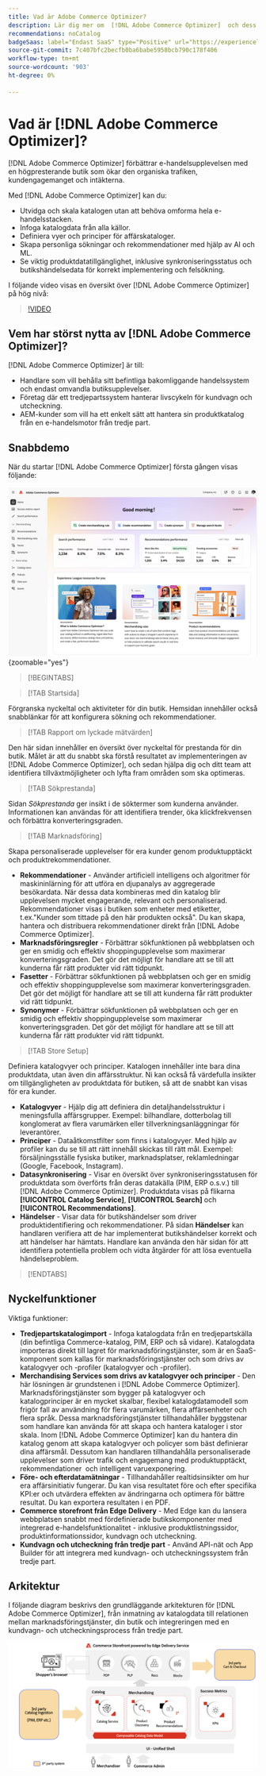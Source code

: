 ```yaml
---
title: Vad är Adobe Commerce Optimizer?
description: Lär dig mer om  [!DNL Adobe Commerce Optimizer]  och dess huvudfunktioner.
recommendations: noCatalog
badgeSaas: label="Endast SaaS" type="Positive" url="https://experienceleague.adobe.com/sv/docs/commerce/user-guides/product-solutions" tooltip="Gäller endast Adobe Commerce as a Cloud Service- och Adobe Commerce Optimizer-projekt (SaaS-infrastruktur som hanteras av Adobe)."
source-git-commit: 7c407bfc2becfb0ba6babe5958bcb790c178f406
workflow-type: tm+mt
source-wordcount: '903'
ht-degree: 0%

---
```


# Vad är [!DNL Adobe Commerce Optimizer]?

[!DNL Adobe Commerce Optimizer] förbättrar e-handelsupplevelsen med en högpresterande butik som ökar den organiska trafiken, kundengagemanget och intäkterna.

Med [!DNL Adobe Commerce Optimizer] kan du:

- Utvidga och skala katalogen utan att behöva omforma hela e-handelsstacken.
- Infoga katalogdata från alla källor.
- Definiera vyer och principer för affärskataloger.
- Skapa personliga sökningar och rekommendationer med hjälp av AI och ML.
- Se viktig produktdatatillgänglighet, inklusive synkroniseringsstatus och butikshändelsedata för korrekt implementering och felsökning.

I följande video visas en översikt över [!DNL Adobe Commerce Optimizer] på hög nivå:

>[!VIDEO](https://video.tv.adobe.com/v/3450226)

## Vem har störst nytta av [!DNL Adobe Commerce Optimizer]?

[!DNL Adobe Commerce Optimizer] är till:

- Handlare som vill behålla sitt befintliga bakomliggande handelssystem och endast omvandla butiksupplevelser.
- Företag där ett tredjepartssystem hanterar livscykeln för kundvagn och utcheckning.
- AEM-kunder som vill ha ett enkelt sätt att hantera sin produktkatalog från en e-handelsmotor från tredje part.

## Snabbdemo

När du startar [!DNL Adobe Commerce Optimizer] första gången visas följande:

![[!DNL Adobe Commerce Optimizer]-gränssnitt](./assets/user-interface.png){zoomable="yes"}

>[!BEGINTABS]

>[!TAB Startsida]

Förgranska nyckeltal och aktiviteter för din butik. Hemsidan innehåller också snabblänkar för att konfigurera sökning och rekommendationer.

>[!TAB Rapport om lyckade mätvärden]

Den här sidan innehåller en översikt över nyckeltal för prestanda för din butik. Målet är att du snabbt ska förstå resultatet av implementeringen av [!DNL Adobe Commerce Optimizer], och sedan hjälpa dig och ditt team att identifiera tillväxtmöjligheter och lyfta fram områden som ska optimeras.

>[!TAB Sökprestanda]

Sidan *Sökprestanda* ger insikt i de söktermer som kunderna använder. Informationen kan användas för att identifiera trender, öka klickfrekvensen och förbättra konverteringsgraden.

>[!TAB Marknadsföring]

Skapa personaliserade upplevelser för era kunder genom produktupptäckt och produktrekommendationer.

- **Rekommendationer** - Använder artificiell intelligens och algoritmer för maskininlärning för att utföra en djupanalys av aggregerade besökardata. När dessa data kombineras med din katalog blir upplevelsen mycket engagerande, relevant och personaliserad. Rekommendationer visas i butiken som enheter med etiketter, t.ex.&quot;Kunder som tittade på den här produkten också&quot;. Du kan skapa, hantera och distribuera rekommendationer direkt från [!DNL Adobe Commerce Optimizer].
- **Marknadsföringsregler** - Förbättrar sökfunktionen på webbplatsen och ger en smidig och effektiv shoppingupplevelse som maximerar konverteringsgraden. Det gör det möjligt för handlare att se till att kunderna får rätt produkter vid rätt tidpunkt.
- **Fasetter** - Förbättrar sökfunktionen på webbplatsen och ger en smidig och effektiv shoppingupplevelse som maximerar konverteringsgraden. Det gör det möjligt för handlare att se till att kunderna får rätt produkter vid rätt tidpunkt.
- **Synonymer** - Förbättrar sökfunktionen på webbplatsen och ger en smidig och effektiv shoppingupplevelse som maximerar konverteringsgraden. Det gör det möjligt för handlare att se till att kunderna får rätt produkter vid rätt tidpunkt.

>[!TAB Store Setup]

Definiera katalogvyer och principer. Katalogen innehåller inte bara dina produktdata, utan även din affärsstruktur. Ni kan också få värdefulla insikter om tillgängligheten av produktdata för butiken, så att de snabbt kan visas för era kunder.

- **Katalogvyer** - Hjälp dig att definiera din detaljhandelsstruktur i meningsfulla affärsgrupper. Exempel: bilhandlare, dotterbolag till konglomerat av flera varumärken eller tillverkningsanläggningar för leverantörer.
- **Principer** - Dataåtkomstfilter som finns i katalogvyer. Med hjälp av profiler kan du se till att rätt innehåll skickas till rätt mål. Exempel: försäljningsställe fysiska butiker, marknadsplatser, reklamledningar (Google, Facebook, Instagram).
- **Datasynkronisering** - Visar en översikt över synkroniseringsstatusen för produktdata som överförts från deras datakälla (PIM, ERP o.s.v.) till [!DNL Adobe Commerce Optimizer]. Produktdata visas på flikarna **[!UICONTROL Catalog Service]**, **[!UICONTROL Search]** och **[!UICONTROL Recommendations]**.
- **Händelser** - Visar data för butikshändelser som driver produktidentifiering och rekommendationer. På sidan **Händelser** kan handlaren verifiera att de har implementerat butikshändelser korrekt och att händelser har hämtats. Handlare kan använda den här sidan för att identifiera potentiella problem och vidta åtgärder för att lösa eventuella händelseproblem.

>[!ENDTABS]

## Nyckelfunktioner

Viktiga funktioner:

- **Tredjepartskatalogimport** - Infoga katalogdata från en tredjepartskälla (din befintliga Commerce-katalog, PIM, ERP och så vidare). Katalogdata importeras direkt till lagret för marknadsföringstjänster, som är en SaaS-komponent som kallas för marknadsföringstjänster och som drivs av katalogvyer och -profiler (katalogvyer och -profiler).
- **Merchandising Services som drivs av katalogvyer och principer** - Den här lösningen är grundstenen i [!DNL Adobe Commerce Optimizer]. Marknadsföringstjänster som bygger på katalogvyer och katalogprinciper är en mycket skalbar, flexibel katalogdatamodell som frigör fall av användning för flera varumärken, flera affärsenheter och flera språk. Dessa marknadsföringstjänster tillhandahåller byggstenar som handlare kan använda för att skapa och hantera kataloger i stor skala. Inom [!DNL Adobe Commerce Optimizer] kan du hantera din katalog genom att skapa katalogvyer och policyer som bäst definierar dina affärsmål. Dessutom kan handlaren tillhandahålla personaliserade upplevelser som driver trafik och engagemang med produktupptäckt, rekommendationer &#x200B; och intelligent varuexponering.
- **Före- och efterdatamätningar** - Tillhandahåller realtidsinsikter om hur era affärsinitiativ fungerar. Du kan visa resultatet före och efter specifika KPI:er och utvärdera effekten av ändringarna och optimera för bättre resultat. Du kan exportera resultaten i en PDF.
- **Commerce storefront från Edge Delivery** - Med Edge kan du lansera webbplatsen snabbt med fördefinierade butikskomponenter med integrerad e-handelsfunktionalitet - inklusive produktlistningssidor, produktinformationssidor, kundvagn och utcheckning.
- **Kundvagn och utcheckning från tredje part** - Använd API-nät och App Builder för att integrera med kundvagn- och utcheckningssystem från tredje part.

## Arkitektur

I följande diagram beskrivs den grundläggande arkitekturen för [!DNL Adobe Commerce Optimizer], från inmatning av katalogdata till relationen mellan marknadsföringstjänster, din butik och integreringen med en kundvagn- och utcheckningsprocess från tredje part.

![[!DNL Adobe Commerce Optimizer]-arkitektur](./assets/architecture.png)
